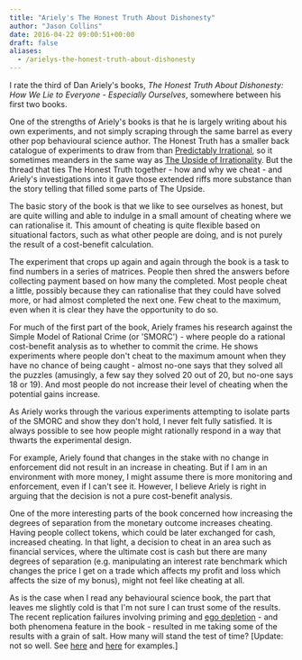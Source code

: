 ```yaml
---
title: "Ariely's The Honest Truth About Dishonesty"
author: "Jason Collins"
date: 2016-04-22 09:00:51+00:00
draft: false
aliases:
  - /arielys-the-honest-truth-about-dishonesty
---
```


I rate the third of Dan Ariely's books, *The Honest Truth About Dishonesty: How We Lie to Everyone - Especially Ourselves*, somewhere between his first two books.

One of the strengths of Ariely's books is that he is largely writing about his own experiments, and not simply scraping through the same barrel as every other pop behavioural science author. The Honest Truth has a smaller back catalogue of experiments to draw from than [Predictably Irrational](https://www.jasoncollins.blog/arielys-predictably-irrational/), so it sometimes meanders in the same way as [The Upside of Irrationality](https://www.jasoncollins.blog/arielys-upside-irrationality/). But the thread that ties The Honest Truth together - how and why we cheat - and Ariely's investigations into it gave those extended riffs more substance than the story telling that filled some parts of The Upside.

The basic story of the book is that we like to see ourselves as honest, but are quite willing and able to indulge in a small amount of cheating where we can rationalise it. This amount of cheating is quite flexible based on situational factors, such as what other people are doing, and is not purely the result of a cost-benefit calculation.

The experiment that crops up again and again through the book is a task to find numbers in a series of matrices. People then shred the answers before collecting payment based on how many the completed. Most people cheat a little, possibly because they can rationalise that they could have solved more, or had almost completed the next one. Few cheat to the maximum, even when it is clear they have the opportunity to do so.

For much of the first part of the book, Ariely frames his research against the Simple Model of Rational Crime (or 'SMORC') - where people do a rational cost-benefit analysis as to whether to commit the crime. He shows experiments where people don't cheat to the maximum amount when they have no chance of being caught - almost no-one says that they solved all the puzzles (amusingly, a few say they solved 20 out of 20, but no-one says 18 or 19). And most people do not increase their level of cheating when the potential gains increase.

As Ariely works through the various experiments attempting to isolate parts of the SMORC and show they don't hold, I never felt fully satisfied. It is always possible to see how people might rationally respond in a way that thwarts the experimental design.

For example, Ariely found that changes in the stake with no change in enforcement did not result in an increase in cheating. But if I am in an environment with more money, I might assume there is more monitoring and enforcement, even if I can't see it. However, I believe Ariely is right in arguing that the decision is not a pure cost-benefit analysis.

One of the more interesting parts of the book concerned how increasing the degrees of separation from the monetary outcome increases cheating. Having people collect tokens, which could be later exchanged for cash, increased cheating. In that light, a decision to cheat in an area such as financial services, where the ultimate cost is cash but there are many degrees of separation (e.g. manipulating an interest rate benchmark which changes the price I get on a trade which affects my profit and loss which affects the size of my bonus), might not feel like cheating at all.

As is the case when I read any behavioural science book, the part that leaves me slightly cold is that I'm not sure I can trust some of the results. The recent replication failures involving priming and [ego depletion](/failure-to-replicate-ego-depletion-edition/) - and both phenomena feature in the book - resulted in me taking some of the results with a grain of salt. How many will stand the test of time? \[Update: not so well. See [here](/does-a-moral-reminder-decrease-cheating/) and [here](/a-default-of-disbelief/) for examples.\]
